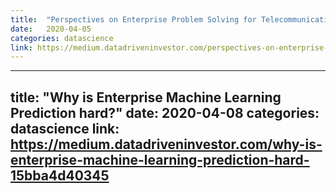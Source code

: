 ```yaml
---
title:  "Perspectives on Enterprise Problem Solving for Telecommunications using Machine Learning & AI"
date:   2020-04-05
categories: datascience
link: https://medium.datadriveninvestor.com/perspectives-on-enterprise-problem-solving-for-telecommunications-using-machine-learning-ai-d57f1ac26c30
---
```


---
title:  "Why is Enterprise Machine Learning Prediction hard?"
date:   2020-04-08
categories: datascience
link: https://medium.datadriveninvestor.com/why-is-enterprise-machine-learning-prediction-hard-15bba4d40345
---



